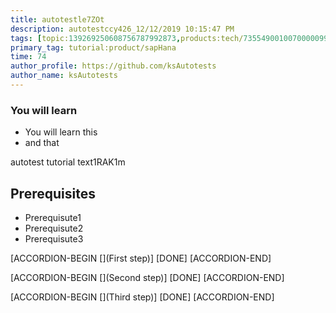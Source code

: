 ```yaml
---
title: autotestle7ZOt
description: autotestccy426_12/12/2019 10:15:47 PM
tags: [topic:139269250608756787992873,products:tech/73554900100700000996,tutorial:experience/advanced]
primary_tag: tutorial:product/sapHana
time: 74
author_profile: https://github.com/ksAutotests
author_name: ksAutotests
---
```

### You will learn
- You will learn this
- and that

autotest tutorial text1RAK1m

## Prerequisites
- Prerequisute1
- Prerequisute2
- Prerequisute3

[ACCORDION-BEGIN [](First step)]
[DONE]
[ACCORDION-END]

[ACCORDION-BEGIN [](Second step)]
[DONE]
[ACCORDION-END]

[ACCORDION-BEGIN [](Third step)]
[DONE]
[ACCORDION-END]

